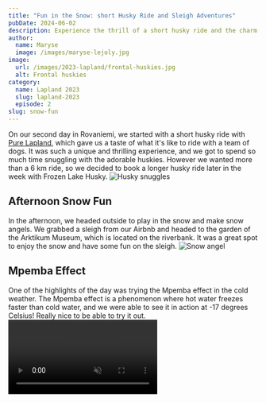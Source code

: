 ```yaml
---
title: "Fun in the Snow: short Husky Ride and Sleigh Adventures"
pubDate: 2024-06-02
description: Experience the thrill of a short husky ride and the charm of sleigh adventures in the snowy wonderland of Lapland.
author:
  name: Maryse
  image: /images/maryse-lejoly.jpg
image:
  url: /images/2023-lapland/frontal-huskies.jpg
  alt: Frontal huskies
category:
  name: Lapland 2023
  slug: lapland-2023
  episode: 2
slug: snow-fun
---
```


On our second day in Rovaniemi, we started with a short husky ride with [Pure Lapland](https://purelapland.fi/), which gave us a taste of what it's like to ride with a team of dogs. It was such a unique and thrilling experience, and we got to spend so much time snuggling with the adorable huskies. However we wanted more than a 6 km ride, so we decided to book a longer husky ride later in the week with Frozen Lake Husky.
![Husky snuggles](/images/2023-lapland/husky-snuggles.jpg)

## Afternoon Snow Fun
In the afternoon, we headed outside to play in the snow and make snow angels. We grabbed a sleigh from our Airbnb and headed to the garden of the Arktikum Museum, which is located on the riverbank. It was a great spot to enjoy the snow and have some fun on the sleigh.
![Snow angel](/images/2023-lapland/snow-angel.jpg)

## Mpemba Effect
One of the highlights of the day was trying the Mpemba effect in the cold weather. The Mpemba effect is a phenomenon where hot water freezes faster than cold water, and we were able to see it in action at -17 degrees Celsius! Really nice to be able to try it out.
<video src="images/2023-lapland/mbempa-effect.mp4" controls autoplay loop muted></video>